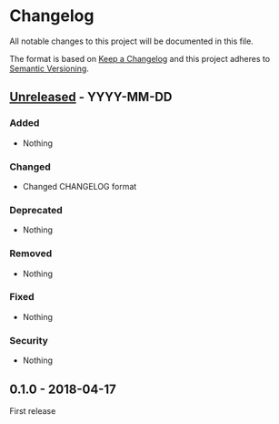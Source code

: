 # Changelog
All notable changes to this project will be documented in this file.

The format is based on [Keep a Changelog](http://keepachangelog.com/en/1.0.0/)
and this project adheres to [Semantic Versioning](http://semver.org/spec/v2.0.0.html).


## [Unreleased] - YYYY-MM-DD
### Added
- Nothing

### Changed
- Changed CHANGELOG format

### Deprecated
- Nothing

### Removed
- Nothing

### Fixed
- Nothing

### Security
- Nothing


## 0.1.0 - 2018-04-17

First release


[Unreleased]: https://github.com/oanhnn/laravel-pricing-plans/compare/v0.1.0...develop
